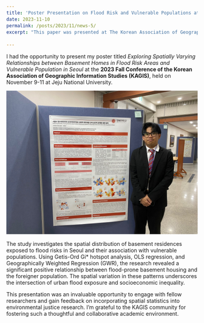 ```yaml
---
title: 'Poster Presentation on Flood Risk and Vulnerable Populations at KAGIS 2023'
date: 2023-11-10
permalink: /posts/2023/11/news-5/
excerpt: "This paper was presented at The Korean Association of Geographic Information Studies (KAGIS) Fall Conference 2023, held at Jeju National University."

---
```

I had the opportunity to present my poster titled *Exploring Spatially Varying Relationships between Basement Homes in Flood Risk Areas and Vulnerable Population in Seoul* at the **2023 Fall Conference of the Korean Association of Geographic Information Studies (KAGIS)**, held on November 9-11 at Jeju National University.

<img src='\images\KakaoTalk_20250514_105605079_02.jpg'>

The study investigates the spatial distribution of basement residences exposed to flood risks in Seoul and their association with vulnerable populations. Using Getis-Ord Gi* hotspot analysis, OLS regression, and Geographically Weighted Regression (GWR), the research revealed a significant positive relationship between flood-prone basement housing and the foreigner population. The spatial variation in these patterns underscores the intersection of urban flood exposure and socioeconomic inequality.

This presentation was an invaluable opportunity to engage with fellow researchers and gain feedback on incorporating spatial statistics into environmental justice research. I’m grateful to the KAGIS community for fostering such a thoughtful and collaborative academic environment.

